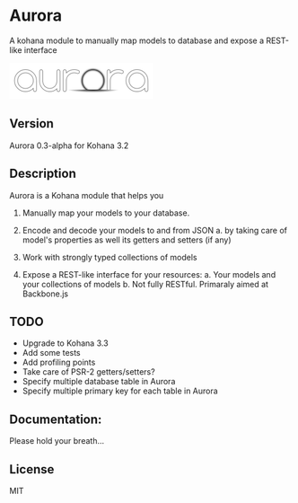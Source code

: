 Aurora
======

A kohana module to manually map models to database and expose a REST-like interface

![Aurora](aurora.png?raw=true)

Version
--------
Aurora 0.3-alpha for Kohana 3.2


Description
------------
Aurora is a Kohana module that helps you

1.  Manually map your models to your database.

2.  Encode and decode your models to and from JSON
    a.  by taking care of model's properties as well its getters and setters (if any)

3.  Work with strongly typed collections of models

4.  Expose a REST-like interface for your resources:
    a.  Your models and your collections of models
    b.  Not fully RESTful. Primaraly aimed at Backbone.js

TODO
-----
  - Upgrade to Kohana 3.3
  - Add some tests
  - Add profiling points
  - Take care of PSR-2 getters/setters?
  - Specify multiple database table in Aurora
  - Specify multiple primary key for each table in Aurora

Documentation:
---------------
Please hold your breath...


License
--------
MIT
